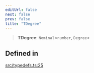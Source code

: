```yaml
---
editUrl: false
next: false
prev: false
title: "TDegree"
---
```


> **TDegree**: `Nominal`\<`number`, `Degree`\>

## Defined in

[src/typedefs.ts:25](https://github.com/fabricjs/fabric.js/blob/c093e29e73123dafcfa091ff4d5e04e690bb796e/src/typedefs.ts#L25)
